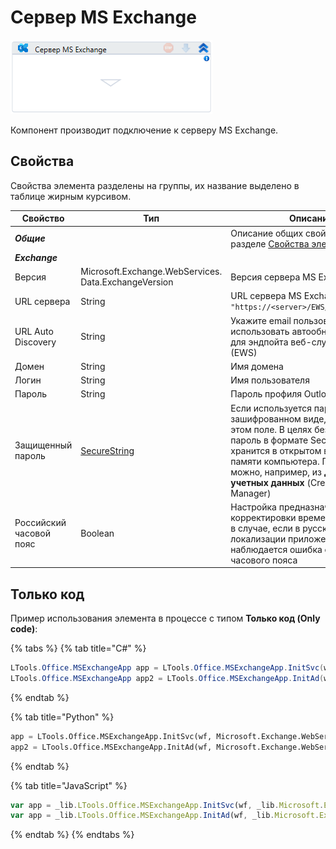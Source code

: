 # Сервер MS Exchange

![](<../../../../.gitbook/assets/image (366).png>)

Компонент производит подключение к серверу MS Exchange.


## Свойства
Свойства элемента разделены на группы, их название выделено в таблице жирным курсивом.

| Свойство           | Тип                                                  | Описание                                                                     |
| ------------------ | ---------------------------------------------------- | ---------------------------------------------------------------------------- |
| ***Общие***  |  | Описание общих свойств см. в разделе [Свойства элемента](https://docs.primo-rpa.ru/primo-rpa/primo-studio/process/elements#svoistva-elementa) | 
| ***Exchange*** |  |  |
| Версия             | Microsoft.Exchange.WebServices. Data.ExchangeVersion | Версия сервера MS Exchange                                                   |
| URL сервера        | String                                               | URL сервера MS Exchange. Пример: `"https://<server>/EWS/Exchange.asmx"`      |
| URL Auto Discovery | String                                               | Укажите email пользователя, чтобы использовать автообнаружение URL для эндпойта веб-служб Exchange (EWS)  |
| Домен              | String                                               | Имя домена                                                                   |
| Логин              | String                                               | Имя пользователя                                                             |
| Пароль             | String                                               | Пароль профиля Outlook                                                       |
| Защищенный пароль |[SecureString](https://learn.microsoft.com/ru-ru/dotnet/api/system.security.securestring?view=netcore-2.0) | Если используется пароль в зашифрованном виде, укажите его в этом поле. В целях безопасности пароль в формате SecureString не хранится в открытом виде даже в памяти компьютера. Получить его можно, например, из **Диспетчера учетных данных** (Credential Manager) |
| Российский часовой пояс | Boolean                                         | Настройка предназначена для корректировки времени. Например, в случае, если в русской локализации приложения наблюдается ошибка определения часового пояса  |

## Только код
Пример использования элемента в процессе с типом **Только код (Only code)**:

{% tabs %}
{% tab title="C#" %}
```csharp
LTools.Office.MSExchangeApp app = LTools.Office.MSExchangeApp.InitSvc(wf, Microsoft.Exchange.WebServices.Data.ExchangeVersion.Exchange2013_SP1, "server url", "login", "pass", "domain");
LTools.Office.MSExchangeApp app2 = LTools.Office.MSExchangeApp.InitAd(wf, Microsoft.Exchange.WebServices.Data.ExchangeVersion.Exchange2013_SP1, "autodiscovery url", "login", "pass", "domain");
```
{% endtab %}

{% tab title="Python" %}
```python
app = LTools.Office.MSExchangeApp.InitSvc(wf, Microsoft.Exchange.WebServices.Data.ExchangeVersion.Exchange2013_SP1, "server url", "login", "pass", "domain")
app2 = LTools.Office.MSExchangeApp.InitAd(wf, Microsoft.Exchange.WebServices.Data.ExchangeVersion.Exchange2013_SP1, "autodiscovery url", "login", "pass", "domain")
```
{% endtab %}

{% tab title="JavaScript" %}
```javascript
var app = _lib.LTools.Office.MSExchangeApp.InitSvc(wf, _lib.Microsoft.Exchange.WebServices.Data.ExchangeVersion.Exchange2013_SP1, "server url", "login", "pass", "domain");
var app = _lib.LTools.Office.MSExchangeApp.InitAd(wf, _lib.Microsoft.Exchange.WebServices.Data.ExchangeVersion.Exchange2013_SP1, "autodiscovery url", "login", "pass", "domain");
```
{% endtab %}
{% endtabs %}
